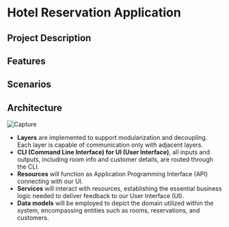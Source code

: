 # Hotel Reservation Application

## Project Description

## Features

## Scenarios

## Architecture
![Capture](https://github.com/Yonghee9106/java-fundamentals-hotel-reservation-application/assets/79752787/88c8b60e-792c-4fd1-9661-3f9a9d84a302)
* **Layers** are implemented to support modularization and decoupling. Each layer is capable of communication only with adjacent layers.
* **CLI (Command Line Interface) for UI (User Interface)**, all inputs and outputs, including room info and customer details, are routed through the CLI.
* **Resources** will function as Application Programming Interface (API) connecting with our UI.
* **Services** will interact with resources, establishing the essential business logic needed to deliver feedback to our User Interface (UI).
* **Data models** will be employed to depict the domain utilized within the system, encompassing entities such as rooms, reservations, and customers.
